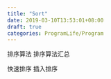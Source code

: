 ```yaml
---
title: "Sort"
date: 2019-03-10T13:53:01+08:00
draft: true
categories: ProgramLife/Program
---
```


排序算法
排序算法汇总

快速排序
插入排序
